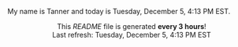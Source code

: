 My name is Tanner and today is Tuesday, December 5, 4:13 PM EST.

<p align="center">This <i>README</i> file is generated <b>every 3 hours</b>!</br>Last refresh: Tuesday, December 5, 4:13 PM EST<br /></p>
